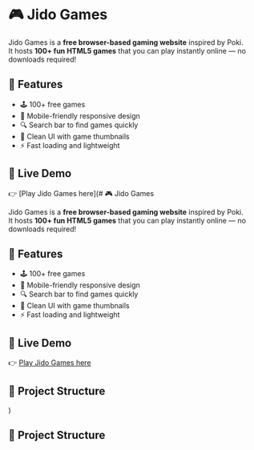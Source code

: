 # 🎮 Jido Games  

Jido Games is a **free browser-based gaming website** inspired by Poki.  
It hosts **100+ fun HTML5 games** that you can play instantly online — no downloads required!  

## 🌟 Features
- 🕹️ 100+ free games
- 📱 Mobile-friendly responsive design
- 🔍 Search bar to find games quickly
- 🎨 Clean UI with game thumbnails
- ⚡ Fast loading and lightweight

## 🚀 Live Demo
👉 [Play Jido Games here](# 🎮 Jido Games  

Jido Games is a **free browser-based gaming website** inspired by Poki.  
It hosts **100+ fun HTML5 games** that you can play instantly online — no downloads required!  

## 🌟 Features
- 🕹️ 100+ free games
- 📱 Mobile-friendly responsive design
- 🔍 Search bar to find games quickly
- 🎨 Clean UI with game thumbnails
- ⚡ Fast loading and lightweight

## 🚀 Live Demo
👉 [Play Jido Games here](https://your-username.github.io/jido-games/)  

## 📂 Project Structure
)  

## 📂 Project Structure
